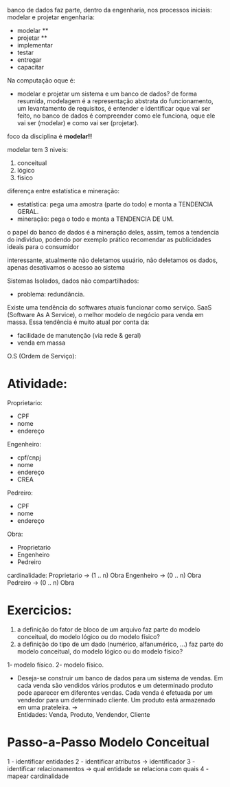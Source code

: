  banco de dados faz parte, dentro da engenharia, nos processos iniciais: modelar e projetar
engenharia:
- modelar **
- projetar ** 
- implementar
- testar
- entregar
- capacitar

Na computação oque é:
- modelar e projetar um sistema e um banco de dados?
de forma resumida, modelagem é a representação abstrata do funcionamento, um levantamento de requisitos, é entender e identificar oque vai ser feito, no banco de dados é compreender como ele funciona, oque ele vai ser (modelar) e como vai ser (projetar).

foco da disciplina é **modelar!!**

modelar tem 3 niveis:
1) conceitual
2) lógico
3) fisico

diferença entre estatística e mineração:
- estatística: pega uma amostra (parte do todo) e monta a TENDENCIA GERAL.
- mineração: pega o todo e monta a TENDENCIA DE UM.

o papel do banco de dados é a mineração deles, assim, temos a tendencia do individuo, podendo por exemplo prático recomendar as publicidades ideais para o consumidor 

interessante, atualmente não deletamos usuário, não deletamos os dados, apenas desativamos o acesso ao sistema

Sistemas Isolados, dados não compartilhados:
- problema: redundância.

Existe uma tendência do softwares atuais funcionar como serviço.
SaaS (Software As A Service), o melhor modelo de negócio para venda em massa.
Essa tendência é muito atual por conta da:
- facilidade de manutenção (via rede & geral)
- venda em massa

O.S (Ordem de Serviço):


# Atividade:

Proprietario:
- CPF
- nome
- endereço

Engenheiro: 
- cpf/cnpj
- nome
- endereço
- CREA

Pedreiro:
- CPF
- nome
- endereço

Obra: 
- Proprietario
- Engenheiro
- Pedreiro

cardinalidade: 
Proprietario → (1 .. n) Obra
Engenheiro → (0 .. n) Obra
Pedreiro → (0 .. n) Obra

# Exercicios:
1) a definição do fator de bloco de um arquivo faz parte do modelo conceitual, do modelo lógico ou do modelo físico?
2) a definição do tipo de um dado (numérico, alfanumérico, ...) faz parte do modelo conceitual, do modelo lógico ou do modelo físico?

1- modelo físico.
2- modelo físico.

- Deseja-se construir um banco de dados para um sistema de vendas. Em cada venda são vendidos vários produtos e um determinado produto pode aparecer em diferentes vendas. Cada venda é efetuada por um vendedor para um determinado cliente. Um produto está armazenado em uma prateleira.
->  
Entidades: Venda, Produto, Vendendor, Cliente 



# Passo-a-Passo Modelo Conceitual

1 - identificar entidades
2 - identificar atributos -> identificador
3 - identificar relacionamentos -> qual entidade se relaciona com quais
4 - mapear cardinalidade


